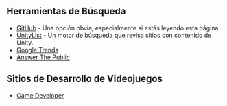 
## Herramientas de Búsqueda
- [GitHub](https://github.com) - Una opción obvia, especialmente si estás leyendo esta página.
- [UnityList](https://unitylist.com/) - Un motor de búsqueda que revisa sitios con contenido de Unity.
- [Google Trends](https://trends.google.es/home?hl=es)
- [Answer The Public](https://answerthepublic.com/es)

## Sitios de Desarrollo de Videojuegos
- [Game Developer](https://www.gamedeveloper.com/)
